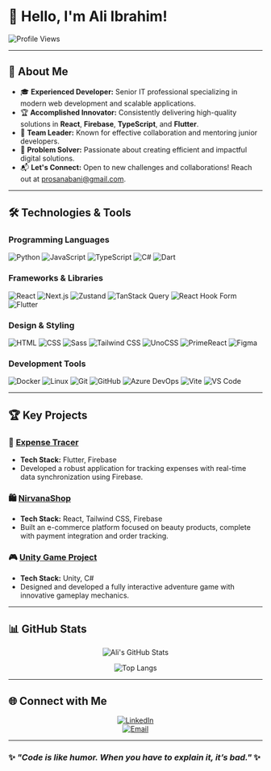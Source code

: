 # 👋 Hello, I'm Ali Ibrahim!

![Profile Views](https://komarev.com/ghpvc/?username=prosanabani&color=blue&style=for-the-badge)

---

## 🚀 About Me

- 🎓 **Experienced Developer:** Senior IT professional specializing in modern web development and scalable applications.
- 🏆 **Accomplished Innovator:** Consistently delivering high-quality solutions in **React**, **Firebase**, **TypeScript**, and **Flutter**.
- 🌟 **Team Leader:** Known for effective collaboration and mentoring junior developers.
- 💼 **Problem Solver:** Passionate about creating efficient and impactful digital solutions.
- 📬 **Let's Connect:** Open to new challenges and collaborations! Reach out at [prosanabani@gmail.com](mailto:prosanabani@gmail.com).

---

## 🛠️ Technologies & Tools

### **Programming Languages**
![Python](https://img.shields.io/badge/-Python-000?&logo=Python)
![JavaScript](https://img.shields.io/badge/-JavaScript-000?&logo=JavaScript)
![TypeScript](https://img.shields.io/badge/-TypeScript-000?&logo=TypeScript)
![C#](https://img.shields.io/badge/-C%23-000?style=flat&logo=C%20Sharp)
![Dart](https://img.shields.io/badge/-Dart-000?&logo=Dart)

### **Frameworks & Libraries**
![React](https://img.shields.io/badge/-React-000?&logo=React)
![Next.js](https://img.shields.io/badge/-Next.js-000?&logo=Next.js)
![Zustand](https://img.shields.io/badge/-Zustand-000?&logo=Zustand)
![TanStack Query](https://img.shields.io/badge/-TanStack%20Query-000?&logo=reactquery&logoColor=white)
![React Hook Form](https://img.shields.io/badge/-React%20Hook%20Form-000?&logo=ReactHookForm)
![Flutter](https://img.shields.io/badge/-Flutter-000?&logo=Flutter)

### **Design & Styling**
![HTML](https://img.shields.io/badge/-HTML-000?&logo=HTML5)
![CSS](https://img.shields.io/badge/-CSS-000?&logo=CSS3)
![Sass](https://img.shields.io/badge/-Sass-000?&logo=Sass)
![Tailwind CSS](https://img.shields.io/badge/-Tailwind%20CSS-000?&logo=TailwindCSS)
![UnoCSS](https://img.shields.io/badge/-UnoCSS-000?&logo=unocss&logoColor=white)
![PrimeReact](https://img.shields.io/badge/-PrimeReact-000?&logo=PrimeReact)
![Figma](https://img.shields.io/badge/-Figma-000?&logo=Figma)

### **Development Tools**
![Docker](https://img.shields.io/badge/-Docker-000?&logo=Docker)
![Linux](https://img.shields.io/badge/-Linux-000?&logo=Linux)
![Git](https://img.shields.io/badge/-Git-000?&logo=Git)
![GitHub](https://img.shields.io/badge/-GitHub-000?&logo=GitHub)
![Azure DevOps](https://img.shields.io/badge/-Azure%20DevOps-000?&logo=microsoftazure&logoColor=white)
![Vite](https://img.shields.io/badge/-Vite-000?style=flat&logo=Vite)
![VS Code](https://img.shields.io/badge/-VS%20Code-000?&logo=visualstudiocode&logoColor=007ACC)

---

## 🏆 Key Projects

### 🚀 [**Expense Tracer**](https://github.com/prosanabani/expense-tracer)
- **Tech Stack:** Flutter, Firebase
- Developed a robust application for tracking expenses with real-time data synchronization using Firebase.

### 🛍️ [**NirvanaShop**](https://nirvanashop.com)
- **Tech Stack:** React, Tailwind CSS, Firebase
- Built an e-commerce platform focused on beauty products, complete with payment integration and order tracking.

### 🎮 [**Unity Game Project**](https://github.com/prosanabani/PetualanganJoshua)
- **Tech Stack:** Unity, C#
- Designed and developed a fully interactive adventure game with innovative gameplay mechanics.

---

## 📊 GitHub Stats

<div align="center">

![Ali's GitHub Stats](https://github-readme-stats.vercel.app/api?username=prosanabani&show_icons=true&hide_border=true&theme=radical)

![Top Langs](https://github-readme-stats.vercel.app/api/top-langs/?username=prosanabani&layout=compact&hide_border=true&theme=radical)

</div>

---

## 🌐 Connect with Me

<div align="center">

[![LinkedIn](https://img.shields.io/badge/LinkedIn-blue?style=for-the-badge&logo=linkedin&labelColor=blue)](https://www.linkedin.com/in/ali-ibrahim-95612b218/)  
[![Email](https://img.shields.io/badge/Email-red?style=for-the-badge&logo=gmail&labelColor=red)](mailto:prosanabani@gmail.com)

</div>

---

### ✨ _"Code is like humor. When you have to explain it, it’s bad."_ ✨
